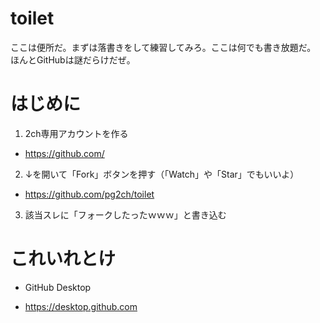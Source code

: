 # toilet
ここは便所だ。まずは落書きをして練習してみろ。ここは何でも書き放題だ。
ほんとGitHubは謎だらけだぜ。

# はじめに
1. 2ch専用アカウントを作る
 - https://github.com/
2. ↓を開いて「Fork」ボタンを押す（「Watch」や「Star」でもいいよ）
 - https://github.com/pg2ch/toilet
3. 該当スレに「フォークしたったｗｗｗ」と書き込む  


# これいれとけ
* GitHub Desktop
 - https://desktop.github.com
